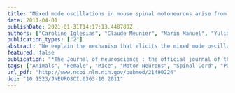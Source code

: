 ```yaml
---
title: "Mixed mode oscillations in mouse spinal motoneurons arise from a low excitability state."
date: 2011-04-01
publishDate: 2021-01-31T14:17:13.448789Z
authors: ["Caroline Iglesias", "Claude Meunier", "Marin Manuel", "Yulia Timofeeva", "Nicolas Delestrée", "Daniel Zytnicki"]
publication_types: ["2"]
abstract: "We explain the mechanism that elicits the mixed mode oscillations (MMOs) and the subprimary firing range that we recently discovered in mouse spinal motoneurons. In this firing regime, high-frequency subthreshold oscillations appear a few millivolts below the spike voltage threshold and precede the firing of a full blown spike. By combining intracellular recordings in vivo (including dynamic clamp experiments) in mouse spinal motoneurons and modeling, we show that the subthreshold oscillations are due to the spike currents and that MMOs appear each time the membrane is in a low excitability state. Slow kinetic processes largely contribute to this low excitability. The clockwise hysteresis in the I-F relationship, frequently observed in mouse motoneurons, is mainly due to a substantial slow inactivation of the sodium current. As a consequence, less sodium current is available for spiking. This explains why a large subprimary range with numerous oscillations is present in motoneurons displaying a clockwise hysteresis. In motoneurons whose I-F curve exhibits a counterclockwise hysteresis, it is likely that the slow inactivation operates on a shorter time scale and is substantially reduced by the de-inactivating effect of the afterhyperpolarization (AHP) current, thus resulting in a more excitable state. This accounts for the short subprimary firing range with only a few MMOs seen in these motoneurons. Our study reveals a new role for the AHP current that sets the membrane excitability level by counteracting the slow inactivation of the sodium current and allows or precludes the appearance of MMOs."
featured: false
publication: "*The Journal of neuroscience : the official journal of the Society for Neuroscience*"
tags: ["Animals", "Female", "Mice", "Motor Neurons", "Spinal Cord", "Patch-Clamp Techniques", "Sodium Channels", "Algorithms", "Computer Simulation", "Data Interpretation- Statistical", "Electrophysiological Phenomena", "Membranes", "Models- Neurological", ""]
url_pdf: "http://www.ncbi.nlm.nih.gov/pubmed/21490224"
doi: "10.1523/JNEUROSCI.6363-10.2011"
---
```


